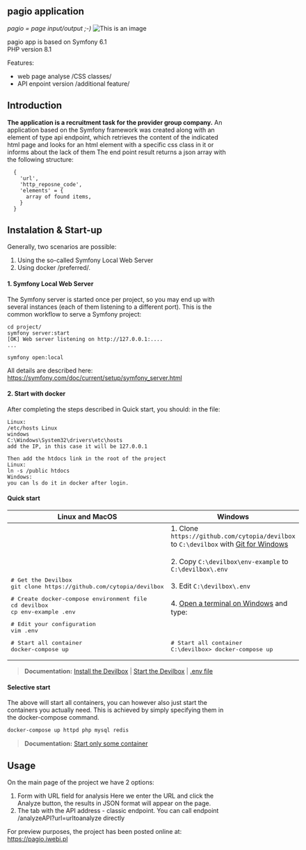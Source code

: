 pagio application
--

<i>pagio = page input/output ;-)</i>
![This is an image](https://pagio.iwebi.pl/build/assets/images/technology-6701504_640.jpg)



pagio app is based on Symfony 6.1<br>
PHP version 8.1

Features:
* web page analyse /CSS classes/
* API enpoint version /additional feature/

Introduction
--
****The application is a recruitment task for the provider group company.****
An application based on the Symfony framework was created
along with an element of type api endpoint, which retrieves the content of the indicated
html page and looks for an html element with a specific css class in it or informs about the lack of them
The end point result returns a json array with the following structure:
<br>
```
  {
    'url',
    'http_reposne_code',
    'elements' = {
      array of found items,
    }
  }
```
Instalation & Start-up
--
Generally, two scenarios are possible:
1. Using the so-called Symfony Local Web Server
2. Using docker /preferred/.

#### 1. Symfony Local Web Server
The Symfony server is started once per project, so you may end up with several instances (each of them listening to a different port). This is the common workflow to serve a Symfony project:

```
cd project/
symfony server:start
[OK] Web server listening on http://127.0.0.1:....
...

symfony open:local
```
All details are described here:
https://symfony.com/doc/current/setup/symfony_server.html
#### 2. Start with docker
After completing the steps described in Quick start, you should:
in the file:
````
Linux:
/etc/hosts Linux
windows
C:\Windows\System32\drivers\etc\hosts
add the IP, in this case it will be 127.0.0.1

Then add the htdocs link in the root of the project
Linux:
ln -s /public htdocs
Windows:
you can ls do it in docker after login.
````
#### Quick start

<table width="100%" style="width:100%; display:table;">
 <thead>
  <tr>
   <th width="50%" style="width:50%;">Linux and MacOS</th>
   <th width="50%" style="width:50%;">Windows</th>
  </tr>
 </thead>
 <tbody style="vertical-align: bottom;">
  <tr>
   <td>
<div class="highlight highlight-source-shell"><pre># Get the Devilbox
git clone https://github.com/cytopia/devilbox</pre></div>
<div class="highlight highlight-source-shell"><pre># Create docker-compose environment file
cd devilbox
cp env-example .env</pre></div>
<div class="highlight highlight-source-shell"><pre># Edit your configuration
vim .env</pre></div>
<div class="highlight highlight-source-shell"><pre># Start all container
docker-compose up</pre></div>
   </td>
   <td>
    1. Clone <code>https://github.com/cytopia/devilbox</code> to <code>C:\devilbox</code> with <a href="https://git-scm.com/downloads">Git for Windows</a><br/><br/>
    2. Copy <code>C:\devilbox\env-example</code> to <code>C:\devilbox\.env</code><br/><br/>
    3. Edit <code>C:\devilbox\.env</code><br/><br/>
    4. <a href="https://devilbox.readthedocs.io/en/latest/howto/terminal/open-terminal-on-win.html">Open a terminal on Windows</a> and type:<br/><br/><br/>
    <pre># Start all container
C:\devilbox> docker-compose up</pre></div>
   </td>
  </tr>
 </tbody>
</table>

> **Documentation:**
> [Install the Devilbox](https://devilbox.readthedocs.io/en/latest/getting-started/install-the-devilbox.html) |
> [Start the Devilbox](https://devilbox.readthedocs.io/en/latest/getting-started/start-the-devilbox.html) |
> [.env file](https://devilbox.readthedocs.io/en/latest/configuration-files/env-file.html)

#### Selective start

The above will start all containers, you can however also just start the containers you actually need. This is achieved by simply specifying them in the docker-compose command.

```bash
docker-compose up httpd php mysql redis
```
> **Documentation:**
> [Start only some container](https://devilbox.readthedocs.io/en/latest/getting-started/start-the-devilbox.html#start-some-container)

Usage
--
On the main page of the project we have 2 options:
1. Form with URL field for analysis
   Here we enter the URL and click the Analyze button, the results in JSON format will appear on the page.
2. The tab with the API address - classic endpoint.
   You can call endpoint /analyzeAPI?url=urltoanalyze directly

For preview purposes, the project has been posted online at:
https://pagio.iwebi.pl
